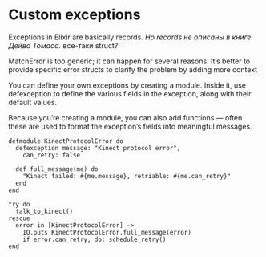 # Custom exceptions

Exceptions in Elixir are basically records.
_Но records не описаны в книге Дейва Томаса._
все-таки struct?

MatchError is too generic; it can
happen for several reasons. It’s better to provide specific error structs to
clarify the problem by adding more context

You can define your own exceptions by creating a module.
Inside it, use defexception to define the various fields in the exception,
along with their default values.

Because you’re creating a module, you can also add functions —
often these are used to format the exception’s fields into meaningful messages.

```
defmodule KinectProtocolError do
  defexception message: "Kinect protocol error",
    can_retry: false

  def full_message(me) do
    "Kinect failed: #{me.message}, retriable: #{me.can_retry}"
  end
end
```

```
try do
  talk_to_kinect()
rescue
  error in [KinectProtocolError] ->
    IO.puts KinectProtocolError.full_message(error)
    if error.can_retry, do: schedule_retry()
end
```
